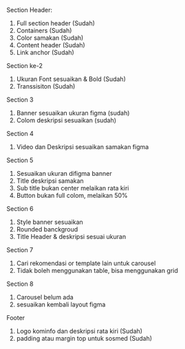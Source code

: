 Section Header:
1. Full section header (Sudah)
2. Containers (Sudah)
3. Color samakan (Sudah)
4. Content header (Sudah)
5. Link anchor (Sudah)

Section ke-2
1. Ukuran Font sesuaikan & Bold (Sudah)
2. Transsisiton (Sudah)

Section 3
1. Banner sesuaikan ukuran figma (sudah)
2. Colom deskripsi sesuaikan (sudah)

Section 4
1. Video dan Deskripsi sesuaikan samakan figma

Section 5
1. Sesuaikan ukuran difigma banner 
2. Title deskripsi samakan 
3. Sub title bukan center melaikan rata kiri
4. Button bukan full colom, melaikan 50% 

Section 6
1. Style banner sesuaikan
2. Rounded banckgroud
3. Title Header & deskripsi sesuai ukuran

Section 7
1. Cari rekomendasi or template lain untuk carousel
2. Tidak boleh menggunakan table, bisa menggunakan grid 

Section 8
1. Carousel belum ada
2. sesuaikan kembali layout figma

Footer
1. Logo kominfo dan deskripsi rata kiri (Sudah)
2. padding atau margin top untuk sosmed (Sudah)
